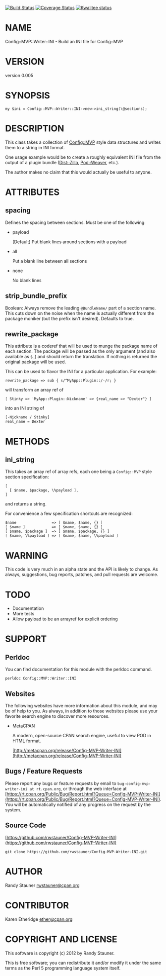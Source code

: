 [![Build Status](https://travis-ci.org/rwstauner/Config-MVP-Writer-INI.svg?branch=master)](https://travis-ci.org/rwstauner/Config-MVP-Writer-INI)
[![Coverage Status](https://coveralls.io/repos/rwstauner/Config-MVP-Writer-INI/badge.svg?branch=master)](https://coveralls.io/r/rwstauner/Config-MVP-Writer-INI?branch=master)
[![Kwalitee status](http://cpants.cpanauthors.org/dist/Config-MVP-Writer-INI.png)](http://cpants.charsbar.org/dist/overview/Config-MVP-Writer-INI)

# NAME

Config::MVP::Writer::INI - Build an INI file for Config::MVP

# VERSION

version 0.005

# SYNOPSIS

    my $ini = Config::MVP::Writer::INI->new->ini_string(\@sections);

# DESCRIPTION

This class takes a collection of [Config::MVP](https://metacpan.org/pod/Config::MVP) style data structures
and writes them to a string in INI format.

One usage example would be to create a roughly equivalent INI file
from the output of a plugin bundle ([Dist::Zilla](https://metacpan.org/pod/Dist::Zilla), [Pod::Weaver](https://metacpan.org/pod/Pod::Weaver), etc.).

The author makes no claim that this would actually be useful to anyone.

# ATTRIBUTES

## spacing

Defines the spacing between sections.
Must be one of the following:

- payload

    (Default) Put blank lines around sections with a payload

- all

    Put a blank line between all sections

- none

    No blank lines

## strip\_bundle\_prefix

Boolean: Always remove the leading `@BundleName/` part of a section name.
This cuts down on the noise when the name is actually different
from the package moniker (but the prefix isn't desired).  Defaults to true.

## rewrite\_package

This attribute is a coderef that will be used to munge the package name
of each section.  The package will be passed as the only argument
(and also available as `$_`) and should return the translation.
If nothing is returned the original package will be used.

This can be used to flavor the INI for a particular application.
For example:

    rewrite_package => sub { s/^MyApp::Plugin::/-/r; }

will transform an array ref of

    [ Stinky => 'MyApp::Plugin::Nickname' => {real_name => "Dexter"} ]

into an INI string of

    [-Nickname / Stinky]
    real_name = Dexter

# METHODS

## ini\_string

This takes an array ref of array refs,
each one being a `Config::MVP` style section specification:

    [
      [ $name, $package, \%payload ],
    ]

and returns a string.

For convenience a few specification shortcuts are recognized:

    $name                => [ $name, $name, {} ]
    [ $name ]            => [ $name, $name, {} ]
    [ $name, $package ]  => [ $name, $package, {} ]
    [ $name, \%payload ] => [ $name, $name, \%payload ]

# WARNING

This code is very much in an alpha state and the API is likely to change.
As always, suggestions, bug reports, patches, and pull requests are welcome.

# TODO

- Documentation
- More tests
- Allow payload to be an arrayref for explicit ordering

# SUPPORT

## Perldoc

You can find documentation for this module with the perldoc command.

    perldoc Config::MVP::Writer::INI

## Websites

The following websites have more information about this module, and may be of help to you. As always,
in addition to those websites please use your favorite search engine to discover more resources.

- MetaCPAN

    A modern, open-source CPAN search engine, useful to view POD in HTML format.

    [http://metacpan.org/release/Config-MVP-Writer-INI](http://metacpan.org/release/Config-MVP-Writer-INI)

## Bugs / Feature Requests

Please report any bugs or feature requests by email to `bug-config-mvp-writer-ini at rt.cpan.org`, or through
the web interface at [https://rt.cpan.org/Public/Bug/Report.html?Queue=Config-MVP-Writer-INI](https://rt.cpan.org/Public/Bug/Report.html?Queue=Config-MVP-Writer-INI). You will be automatically notified of any
progress on the request by the system.

## Source Code

[https://github.com/rwstauner/Config-MVP-Writer-INI](https://github.com/rwstauner/Config-MVP-Writer-INI)

    git clone https://github.com/rwstauner/Config-MVP-Writer-INI.git

# AUTHOR

Randy Stauner <rwstauner@cpan.org>

# CONTRIBUTOR

Karen Etheridge <ether@cpan.org>

# COPYRIGHT AND LICENSE

This software is copyright (c) 2012 by Randy Stauner.

This is free software; you can redistribute it and/or modify it under
the same terms as the Perl 5 programming language system itself.
